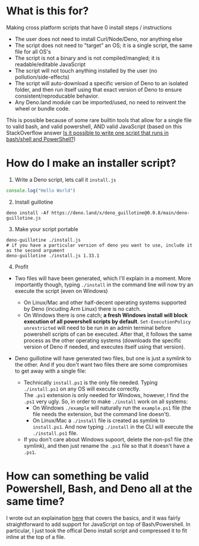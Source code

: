 # What is this for?

Making cross platform scripts that have 0 install steps / instructions
- The user does not need to install Curl/Node/Deno, nor anything else
- The script does not need to "target" an OS; it is a single script, the same file for all OS's
- The script is not a binary and is not compiled/mangled; it is readable/editable JavaScript
- The script will not touch anything installed by the user (no pollution/side-effects)
- The script will auto-download a specific version of Deno to an isolated folder, and then run itself using that exact version of Deno to ensure consistent/reproducable behavior.
- Any Deno.land module can be imported/used, no need to reinvent the wheel or bundle code.

This is possible because of some rare builtin tools that allow for a single file to valid bash, and valid powershell, AND valid JavaScript (based on this StackOverflow answer [Is it possible to write one script that runs in bash/shell and PowerShell?](https://stackoverflow.com/questions/39421131/is-it-possible-to-write-one-script-that-runs-in-bash-shell-and-powershell))

# How do I make an installer script?

1. Write a Deno script, lets call it `install.js`<br>
```js
console.log("Hello World")
```

2. Install guillotine<br>
```shell
deno install -Af https://deno.land/x/deno_guillotine@0.0.8/main/deno-guillotine.js
```

3. Make your script portable<br>
```shell
deno-guillotine ./install.js
# if you have a particular version of deno you want to use, include it as the second argument
deno-guillotine ./install.js 1.33.1
```

4. Profit<br>
- Two files will have been generated, which I'll explain in a moment. More importantly though, typing `./install` in the command line will now try an execute the script (even on Windows)
  - On Linux/Mac and other half-decent operating systems supported by Deno (incuding Arm Linux) there is no catch.
  - On Windows there is one catch; **a fresh Windows install will block execution of all powershell scripts by default**. `Set-ExecutionPolicy unrestricted` will need to be run in an admin terminal before powershell scripts of can be executed. After that, it follows the same process as the other operating systems (downloads the specific version of Deno if needed, and executes itself using that version).

- Deno guillotine will have generated two files, but one is just a symlink to the other. And if you don't want two files there are some compromises to get away with a single file:
  - Technically `install.ps1` is the only file needed. Typing `./install.ps1` on any OS will execute correctly.<br>The `.ps1` extension is only needed for Windows, however, I find the `.ps1` very ugly. So, in order to make `./install` work on all systems:
    - On Windows `./example` will naturally run the `example.ps1` file (the file needs the extension, but the command line doesn't).
    - On Linux/Mac a `./install` file is created as symlink to `install.ps1`. And now typing `./install` in the CLI will execute the `./install.ps1` file.
  - If you don't care about Windows supoort, delete the non-ps1 file (the symlink), and then just rename the `.ps1` file so that it doesn't have a `.ps1`.


# How can something be valid Powershell, Bash, and Deno all at the same time?

I wrote out an explaination [here](https://stackoverflow.com/questions/39421131/is-it-possible-to-write-one-script-that-runs-in-bash-shell-and-powershell/67292076#67292076) that covers the basics, and it was fairly straightforward to add support for JavaScript on top of Bash/Powershell. In particular, I just took the offical Deno install script and compressed it to fit inline at the top of a file.

